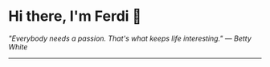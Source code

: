 <h1>Hi there, I'm Ferdi 👋</h1>

<p><em>
  "Everybody needs a passion. That's what keeps life interesting." — Betty White
</em></p>

---
